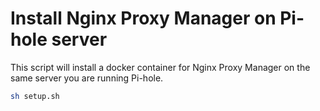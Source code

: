 # Install Nginx Proxy Manager on Pi-hole server
This script will install a docker container for Nginx Proxy Manager on the same server you are running Pi-hole.

```sh
sh setup.sh
```
